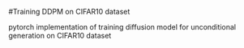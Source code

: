 #Training DDPM on CIFAR10 dataset

pytorch implementation of training diffusion model for unconditional generation on CIFAR10 dataset
